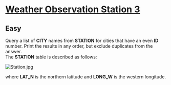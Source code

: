 # [Weather Observation Station 3](https://www.hackerrank.com/challenges/weather-observation-station-3/problem?isFullScreen=true)
## Easy
<div class="challenge-body-html"><div class="challenge_problem_statement"><div class="msB challenge_problem_statement_body"><div class="hackdown-content"><svg style="display: none;"><defs id="MathJax_SVG_glyphs"></defs></svg><p>Query a list of <strong>CITY</strong> names from <strong>STATION</strong> for cities that have an even <strong>ID</strong> number. Print the results in any order, but exclude duplicates from the answer. <br>
The <strong>STATION</strong> table is described as follows:</p>

<p><img src="https://s3.amazonaws.com/hr-challenge-images/9336/1449345840-5f0a551030-Station.jpg" title="Station.jpg"></p>

<p>where <strong>LAT_N</strong> is the northern latitude and <strong>LONG_W</strong> is the western longitude.</p></div></div></div></div>